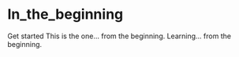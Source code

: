 # In_the_beginning
Get started
This is the one... from the beginning.
Learning... from the beginning.
